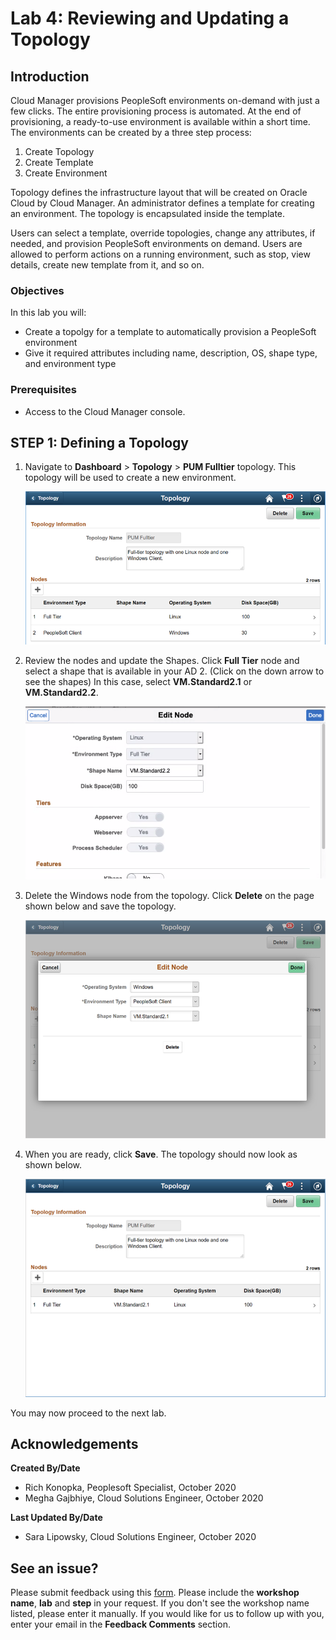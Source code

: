 # Lab 4: Reviewing and Updating a Topology

## Introduction

Cloud Manager provisions PeopleSoft environments on-demand with just a few clicks. The entire provisioning process is automated. At the end of provisioning, a ready-to-use environment is available within a short time. The environments can be created by a three step process:
1. Create Topology
2. Create Template
3. Create Environment

Topology defines the infrastructure layout that will be created on Oracle Cloud by Cloud Manager. An administrator defines a template for creating an environment. The topology is encapsulated inside the template. 

Users can select a template, override topologies, change any attributes, if needed, and provision PeopleSoft environments on demand. Users are allowed to perform actions on a running environment, such as stop, view details, create new template from it, and so on.

### Objectives
In this lab you will:
* Create a topolgy for a template to automatically provision a PeopleSoft environment
* Give it required attributes including name, description, OS, shape type, and environment type

### Prerequisites
- Access to the Cloud Manager console.

## **STEP 1**: Defining a Topology

1.	Navigate to **Dashboard** > **Topology** > **PUM Fulltier** topology. This topology will be used to create a new environment. 

    ![](./images/1.png "")

2.	Review the nodes and update the Shapes.  Click **Full Tier** node and select a shape that is available in your AD 2. (Click on the down arrow to see the shapes) 
In this case, select **VM.Standard2.1** or **VM.Standard2.2**. 

    ![](./images/topology.png "")

3.	Delete the Windows node from the topology. Click **Delete** on the page shown below and save the topology. 

    ![](./images/3.png "")

4.	When you are ready, click **Save**. The topology should now look as shown below.

    ![](./images/4.png "")

You may now proceed to the next lab.

## Acknowledgements

**Created By/Date**   
- Rich Konopka, Peoplesoft Specialist, October 2020  
- Megha Gajbhiye, Cloud Solutions Engineer, October 2020  

**Last Updated By/Date**    
- Sara Lipowsky, Cloud Solutions Engineer, October 2020  

## See an issue?

Please submit feedback using this [form](https://apexapps.oracle.com/pls/apex/f?p=133:1:::::P1_FEEDBACK:1). Please include the **workshop name**, **lab** and **step** in your request. If you don't see the workshop name listed, please enter it manually. If you would like for us to follow up with you, enter your email in the **Feedback Comments** section.  
